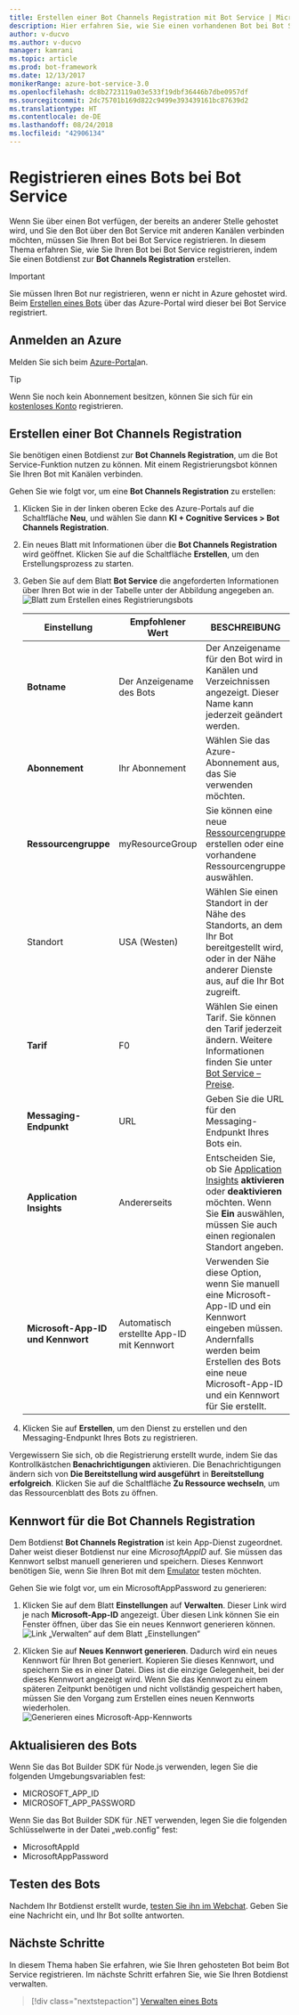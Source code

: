 ```yaml
---
title: Erstellen einer Bot Channels Registration mit Bot Service | Microsoft-Dokumentation
description: Hier erfahren Sie, wie Sie einen vorhandenen Bot bei Bot Service registrieren.
author: v-ducvo
ms.author: v-ducvo
manager: kamrani
ms.topic: article
ms.prod: bot-framework
ms.date: 12/13/2017
monikerRange: azure-bot-service-3.0
ms.openlocfilehash: dc8b2723119a03e533f19dbf36446b7dbe0957df
ms.sourcegitcommit: 2dc75701b169d822c9499e393439161bc87639d2
ms.translationtype: HT
ms.contentlocale: de-DE
ms.lasthandoff: 08/24/2018
ms.locfileid: "42906134"
---
```

# <a name="register-a-bot-with-bot-service"></a>Registrieren eines Bots bei Bot Service



Wenn Sie über einen Bot verfügen, der bereits an anderer Stelle gehostet wird, und Sie den Bot über den Bot Service mit anderen Kanälen verbinden möchten, müssen Sie Ihren Bot bei Bot Service registrieren. In diesem Thema erfahren Sie, wie Sie Ihren Bot bei Bot Service registrieren, indem Sie einen Botdienst zur **Bot Channels Registration** erstellen.

> [!IMPORTANT] 
> Sie müssen Ihren Bot nur registrieren, wenn er nicht in Azure gehostet wird. Beim [Erstellen eines Bots](bot-service-quickstart.md) über das Azure-Portal wird dieser bei Bot Service registriert.

## <a name="log-in-to-azure"></a>Anmelden an Azure
Melden Sie sich beim [Azure-Portal](http://portal.azure.com)an.

> [!TIP]
> Wenn Sie noch kein Abonnement besitzen, können Sie sich für ein <a href="https://azure.microsoft.com/en-us/free/" target="_blank">kostenloses Konto</a> registrieren.

## <a name="create-a-bot-channels-registration"></a>Erstellen einer Bot Channels Registration
Sie benötigen einen Botdienst zur **Bot Channels Registration**, um die Bot Service-Funktion nutzen zu können. Mit einem Registrierungsbot können Sie Ihren Bot mit Kanälen verbinden.

Gehen Sie wie folgt vor, um eine **Bot Channels Registration** zu erstellen:

1. Klicken Sie in der linken oberen Ecke des Azure-Portals auf die Schaltfläche **Neu**, und wählen Sie dann **KI + Cognitive Services > Bot Channels Registration**. 

2. Ein neues Blatt mit Informationen über die **Bot Channels Registration** wird geöffnet. Klicken Sie auf die Schaltfläche **Erstellen**, um den Erstellungsprozess zu starten. 

3. Geben Sie auf dem Blatt **Bot Service** die angeforderten Informationen über Ihren Bot wie in der Tabelle unter der Abbildung angegeben an.  <br/>
   ![Blatt zum Erstellen eines Registrierungsbots](~/media/azure-bot-quickstarts/registration-create-bot-service-blade.png)


   |                    Einstellung                     |         Empfohlener Wert         |                                                                                                  BESCHREIBUNG                                                                                                  |
   |------------------------------------------------|---------------------------------|---------------------------------------------------------------------------------------------------------------------------------------------------------------------------------------------------------------|
   |           <strong>Botname</strong>            |     Der Anzeigename des Bots     |                                                  Der Anzeigename für den Bot wird in Kanälen und Verzeichnissen angezeigt. Dieser Name kann jederzeit geändert werden.                                                  |
   |         <strong>Abonnement</strong>          |        Ihr Abonnement        |                                                                                Wählen Sie das Azure-Abonnement aus, das Sie verwenden möchten.                                                                                 |
   |        <strong>Ressourcengruppe</strong>         |         myResourceGroup         |                                 Sie können eine neue [Ressourcengruppe](/azure/azure-resource-manager/resource-group-overview#resource-groups) erstellen oder eine vorhandene Ressourcengruppe auswählen.                                  |
   |                    Standort                    |             USA (Westen)             |                                                        Wählen Sie einen Standort in der Nähe des Standorts, an dem Ihr Bot bereitgestellt wird, oder in der Nähe anderer Dienste aus, auf die Ihr Bot zugreift.                                                         |
   |         <strong>Tarif</strong>          |               F0                |             Wählen Sie einen Tarif. Sie können den Tarif jederzeit ändern. Weitere Informationen finden Sie unter [Bot Service – Preise](https://azure.microsoft.com/en-us/pricing/details/bot-service/).              |
   |      <strong>Messaging-Endpunkt</strong>       |               URL               |                                                                               Geben Sie die URL für den Messaging-Endpunkt Ihres Bots ein.                                                                                |
   |     <strong>Application Insights</strong>      |               Andererseits                | Entscheiden Sie, ob Sie [Application Insights](bot-service-manage-analytics.md) <strong>aktivieren</strong> oder <strong>deaktivieren</strong> möchten. Wenn Sie <strong>Ein</strong> auswählen, müssen Sie auch einen regionalen Standort angeben. |
   | <strong>Microsoft-App-ID und Kennwort</strong> | Automatisch erstellte App-ID mit Kennwort |              Verwenden Sie diese Option, wenn Sie manuell eine Microsoft-App-ID und ein Kennwort eingeben müssen. Andernfalls werden beim Erstellen des Bots eine neue Microsoft-App-ID und ein Kennwort für Sie erstellt.               |


4. Klicken Sie auf **Erstellen**, um den Dienst zu erstellen und den Messaging-Endpunkt Ihres Bots zu registrieren.

Vergewissern Sie sich, ob die Registrierung erstellt wurde, indem Sie das Kontrollkästchen **Benachrichtigungen** aktivieren. Die Benachrichtigungen ändern sich von **Die Bereitstellung wird ausgeführt** in **Bereitstellung erfolgreich**. Klicken Sie auf die Schaltfläche **Zu Ressource wechseln**, um das Ressourcenblatt des Bots zu öffnen. 

## <a name="bot-channels-registration-password"></a>Kennwort für die Bot Channels Registration

Dem Botdienst **Bot Channels Registration** ist kein App-Dienst zugeordnet. Daher weist dieser Botdienst nur eine *MicrosoftAppID* auf. Sie müssen das Kennwort selbst manuell generieren und speichern. Dieses Kennwort benötigen Sie, wenn Sie Ihren Bot mit dem [Emulator](bot-service-debug-emulator.md) testen möchten.

Gehen Sie wie folgt vor, um ein MicrosoftAppPassword zu generieren:

1. Klicken Sie auf dem Blatt **Einstellungen** auf **Verwalten**. Dieser Link wird je nach **Microsoft-App-ID** angezeigt. Über diesen Link können Sie ein Fenster öffnen, über das Sie ein neues Kennwort generieren können. <br/>
  ![Link „Verwalten“ auf dem Blatt „Einstellungen“](~/media/azure-bot-quickstarts/registration-settings-manage-link.png)

2. Klicken Sie auf **Neues Kennwort generieren**. Dadurch wird ein neues Kennwort für Ihren Bot generiert. Kopieren Sie dieses Kennwort, und speichern Sie es in einer Datei. Dies ist die einzige Gelegenheit, bei der dieses Kennwort angezeigt wird. Wenn Sie das Kennwort zu einem späteren Zeitpunkt benötigen und nicht vollständig gespeichert haben, müssen Sie den Vorgang zum Erstellen eines neuen Kennworts wiederholen. <br/>
  ![Generieren eines Microsoft-App-Kennworts](~/media/azure-bot-quickstarts/registration-generate-app-password.png)

## <a name="update-the-bot"></a>Aktualisieren des Bots

Wenn Sie das Bot Builder SDK für Node.js verwenden, legen Sie die folgenden Umgebungsvariablen fest:

* MICROSOFT_APP_ID
* MICROSOFT_APP_PASSWORD

Wenn Sie das Bot Builder SDK für .NET verwenden, legen Sie die folgenden Schlüsselwerte in der Datei „web.config“ fest:

* MicrosoftAppId
* MicrosoftAppPassword

## <a name="test-the-bot"></a>Testen des Bots

Nachdem Ihr Botdienst erstellt wurde, [testen Sie ihn im Webchat](bot-service-manage-test-webchat.md). Geben Sie eine Nachricht ein, und Ihr Bot sollte antworten.

## <a name="next-steps"></a>Nächste Schritte

In diesem Thema haben Sie erfahren, wie Sie Ihren gehosteten Bot beim Bot Service registrieren. Im nächste Schritt erfahren Sie, wie Sie Ihren Botdienst verwalten.

> [!div class="nextstepaction"]
> [Verwalten eines Bots](bot-service-manage-overview.md)

